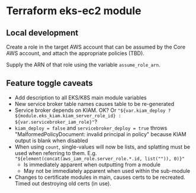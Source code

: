 # Terraform eks-ec2 module

## Local development

Create a role in the target AWS account that can be assumed by the Core AWS account, and attach the appropriate policies (TBD).

Supply the ARN of that role using the variable `assume_role_arn`.

## Feature toggle caveats

* Add description to all EKS/K8S main module variables
* New service broker table names causes table to be re-generated
* Service broker depends on KIAM. OK? Or `"${var.kiam_deploy ? ${module.eks_kiam.kiam_server_role_id} : ${var.servicebroker_iam_role}"`?
* `kiam_deploy = false` and `servicebroker_deploy = true` throws "MalformedPolicyDocument: invalid principal in policy" because KIAM output is blank when disabled
* When using `count`, single-values will now be lists, and splatting must be used when referring to them. E.g. `"${element(concat(aws_iam_role.server_role.*.id, list("")), 0)}"`
  * Is immediately apparent when outputting from a module
  * May not be immediately apparent when used within the sub-module
* Changes to certificate modules in main, causes certs to be recreated. Timed out destroying old certs (in use).